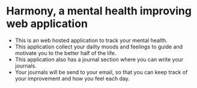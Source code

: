 # Harmony, a mental health improving web application
- This is an web hosted application to track your mental health.
- This application collect your dailty moods and feelings to guide and motivate you to the better half of the life.
- This application also has a journal section where you can write your journals.
- Your journals will be send to your email, so that you can keep track of your improvement and how you feel each day.
